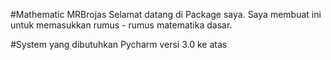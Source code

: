 #Mathematic MRBrojas
Selamat datang di Package saya. Saya membuat ini untuk memasukkan
rumus - rumus matematika dasar.

#System yang dibutuhkan
Pycharm versi 3.0 ke atas
